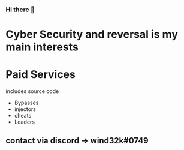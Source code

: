 ### Hi there 👋

# Cyber Security and reversal is my main interests

# Paid Services 
includes source code 
- Bypasses
- injectors
- cheats
- Loaders

## contact via discord -> wind32k#0749
